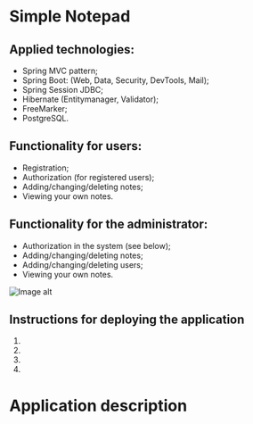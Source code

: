 # Simple Notepad

## Applied technologies:
- Spring MVC pattern;
- Spring Boot: (Web, Data, Security, DevTools, Mail);
- Spring Session JDBC;
- Hibernate (Entitymanager, Validator);
- FreeMarker;
- PostgreSQL.

## Functionality for users:
- Registration;
- Authorization (for registered users);
- Adding/changing/deleting notes;
- Viewing your own notes.

## Functionality for the administrator: 
- Authorization in the system (see below);
- Adding/changing/deleting notes;
- Adding/changing/deleting users;
- Viewing your own notes.

![Image alt](https://github.com/Mercur1y/main/images/image.png)

## Instructions for deploying the application
1. 
2. 
3. 
4.

# Application description
